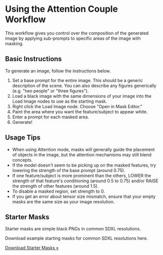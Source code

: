 # Using the Attention Couple Workflow

This workflow gives you control over the composition of the generated image by applying sub-prompts to specific areas of the image with masking. 

## Basic Instructions
To generate an image, follow the instructions below. 

1. Set a base prompt for the entire image. This should be a generic description of the scene. You can also describe any figures generically (e.g. "two people" or "three figures").
2. Load a black image with the same dimensions of your image into the Load Image nodes to use as the starting mask. 
3. Right click the Load Image node. Choose "Open in Mask Editor."
4. Paint the area where you want the feature/subject to appear  white. 
5. Enter a prompt for each masked area. 
6. Generate!

## Usage Tips

* When using Attention mode, masks will generally guide the placement of objects in the image, but the attention mechanisms may still blend concepts. 
* If the model doesn't seem to be picking up on the masked features, try lowering the strength of the base prompt (around 0.75). 
* If one feature/subject is more prominent than the others, LOWER the strength of that feature's conditioning (around 0.5 to 0.75) and/or RAISE the strength of other features (around 1.5).
* To disable a masked region, set strength to 0. 
* If you get an error about tensor size mismatch, ensure that your empty masks are the same size as your image resolution. 

## Starter Masks
Starter masks are simple black PNGs in common SDXL resolutions. 

Download example starting masks for common SDXL resolutions here.

[Download Starter Masks &raquo;](https://github.com/roblaughter/comfyui-workflows/docs/masks.zip)
